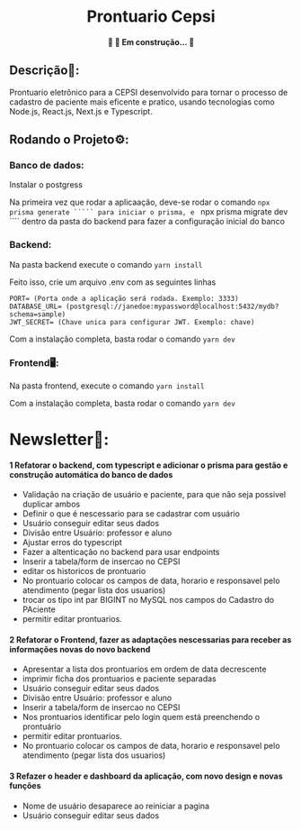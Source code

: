 <h1 align="center">Prontuario Cepsi</h1>

<h4 align="center"> 
	🚧  🚀 Em construção...  🚧
</h4>

## Descrição📘:
Prontuario eletrônico para a CEPSI desenvolvido para tornar o processo de cadastro de paciente mais eficente e pratico, usando tecnologias como Node.js, React.js, Next.js e Typescript.

## Rodando o Projeto⚙️:
### Banco de dados:
Instalar o postgress

Na primeira vez que rodar a aplicaação, deve-se rodar o comando ````npx prisma generate ````` para iniciar o prisma, e ```` npx prisma migrate dev ```` dentro da pasta do backend para fazer a configuração inicial do banco

### Backend:
Na pasta backend execute o comando ```` yarn install ````

Feito isso, crie um arquivo .env com as seguintes linhas
````
PORT= (Porta onde a aplicação será rodada. Exemplo: 3333)
DATABASE_URL= (postgresql://janedoe:mypassword@localhost:5432/mydb?schema=sample)
JWT_SECRET= (Chave unica para configurar JWT. Exemplo: chave)
````
Com a instalação completa, basta rodar o comando ````yarn dev````

### Frontend🖥️:
Na pasta frontend, execute o comando ````yarn install````

Com a instalação completa, basta rodar o comando ````yarn dev````


# Newsletter📰:

#### 1 Refatorar o backend, com typescript e adicionar o prisma para gestão e construção automática do banco de dados
+ Validação na criação de usuário e paciente, para que não seja possivel duplicar ambos
+ Definir o que é nescessario para se cadastrar com usuário
+ Usuário conseguir editar seus dados
+ Divisão entre Usuário: professor e aluno
+ Ajustar erros do typescript
+ Fazer a altenticação no backend para usar endpoints
+ Inserir a tabela/form de insercao no CEPSI
+ editar os historicos de prontuario
+ No prontuario colocar os campos de data, horario e responsavel pelo atendimento (pegar lista dos usuarios)
+ trocar os tipo int par BIGINT no MySQL nos campos do Cadastro do PAciente 
+ permitir editar prontuarios.
#### 2 Refatorar o Frontend, fazer as adaptações nescessarias para receber as informações novas do novo backend 
+ Apresentar a lista dos prontuarios em ordem de data decrescente
+ imprimir ficha dos prontuarios e paciente separadas
+ Usuário conseguir editar seus dados
+ Divisão entre Usuário: professor e aluno
+ Inserir a tabela/form de insercao no CEPSI
+ Nos prontuarios identificar pelo login quem está preenchendo o prontuário
+ permitir editar prontuarios.
+ No prontuario colocar os campos de data, horario e responsavel pelo atendimento (pegar lista dos usuarios)
#### 3 Refazer o header e dashboard da aplicação, com novo design e novas funções
+ Nome de usuário desaparece ao reiniciar a pagina
+ Usuário conseguir editar seus dados
